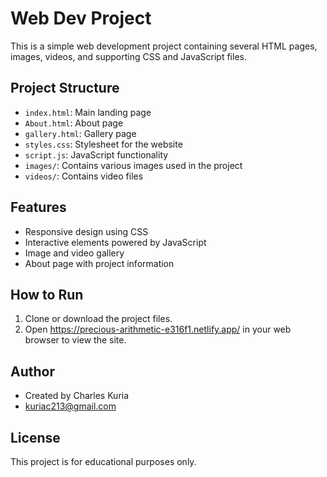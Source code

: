 # Web Dev Project

This is a simple web development project containing several HTML pages, images, videos, and supporting CSS and JavaScript files.

## Project Structure

- `index.html`: Main landing page
- `About.html`: About page
- `gallery.html`: Gallery page
- `styles.css`: Stylesheet for the website
- `script.js`: JavaScript functionality
- `images/`: Contains various images used in the project
- `videos/`: Contains video files

## Features
- Responsive design using CSS
- Interactive elements powered by JavaScript
- Image and video gallery
- About page with project information

## How to Run
1. Clone or download the project files.
2. Open https://precious-arithmetic-e316f1.netlify.app/ in your web browser to view the site.

## Author
- Created by Charles Kuria
- kuriac213@gmail.com

## License
This project is for educational purposes only.
